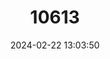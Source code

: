 ---
title: "10613"
category: "Hynobius abei"
draft: false
date: 2024-02-22 13:03:50
languages:
  English: ["Abe's Salamander"]
  Japanese: ["Abe Sanshouo"]
---